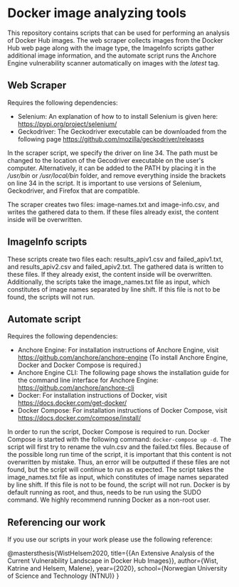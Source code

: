 # Docker image analyzing tools

This repository contains scripts that can be used for performing an analysis of Docker Hub images. The web scraper collects images from the Docker Hub web page along with the image type, the ImageInfo scripts gather additional image information, and the automate script runs the Anchore Engine vulnerability scanner automatically on images with the *latest* tag.

## Web Scraper
Requires the following dependencies:
- Selenium: An explanation of how to to install Selenium is given here: https://pypi.org/project/selenium/
- Geckodriver: The Geckodriver executable can be downloaded from the following page https://github.com/mozilla/geckodriver/releases

In the scraper script, we specify the driver on line 34. The path must be changed to the location of the Gecodriver executable on the user's computer. Alternatively, it can be added to the PATH by placing it in the */usr/bin* or */usr/local/bin* folder, and remove everything inside the brackets on line 34 in the script. It is important to use versions of Selenium, Geckodriver, and Firefox that are compatible.

The scraper creates two files: image-names.txt and image-info.csv, and writes the gathered data to them. If these files already exist, the content inside will be overwritten. 

## ImageInfo scripts
These scripts create two files each: results\_apiv1.csv and failed\_apiv1.txt, and results\_apiv2.csv and failed\_apiv2.txt. The gathered data is written to these files. If they already exist, the content inside will be overwritten. Additionally, the scripts take the image\_names.txt file as input, which constitutes of image names separated by line shift. If this file is not to be found, the scripts will not run.
 
 ## Automate script
 Requires the following dependencies:
 - Anchore Engine: For installation instructions of Anchore Engine, visit https://github.com/anchore/anchore-engine (To install Anchore Engine, Docker and Docker Compose is required.)
 - Anchore Engine CLI: The following page shows the installation guide for the command line interface for Anchore Engine: https://github.com/anchore/anchore-cli
 - Docker: For installation instructions of Docker, visit https://docs.docker.com/get-docker/
 - Docker Compose: For installation instructions of Docker Compose, visit https://docs.docker.com/compose/install/
 
In order to run the script, Docker Compose is required to run. Docker Compose is started with the following command: `docker-compose up -d`. The script will first try to rename the vuln.csv and the failed.txt files. Because of the possible long run time of the script, it is important that this content is not overwritten by mistake. Thus, an error will be outputted if these files are not found, but the script will continue to run as expected. The script takes the image_names.txt file as input, which constitutes of image names separated by line shift. If this file is not to be found, the script will not run. Docker is by default running as root, and thus, needs to be run using the SUDO command. We highly recommend running Docker as a non-root user.

## Referencing our work
If you use our scripts in your work please use the following reference:

@mastersthesis{WistHelsem2020,
  title={{An Extensive Analysis of the Current Vulnerability Landscape in Docker Hub Images}},
  author={Wist, Katrine and Helsem, Malene},
  year={2020},
  school={Norwegian University of Science and Technology (NTNU)}
}



